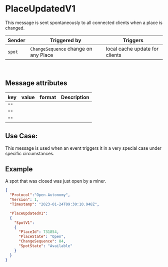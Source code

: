 # PlaceUpdatedV1
This message is sent spontaneously to all connected clients when a place is changed.

|Sender| Triggered by | Triggers|
|---|---|---|
| `spot` | `ChangeSequence` change on any Place | local cache update for clients|

<br>

## Message attributes
|key |value |format | Description|
|---|:---:|:---:|---|
|`""`||||
|`""`||||
|`""`||||


## Use Case:
This message is used when an event triggers it in a very special case under specific circumstances.

## Example
A spot that was closed was just open by a miner.
```json
{
  "Protocol":"Open-Autonomy",
  "Version": 1,
  "Timestamp": "2023-01-24T09:30:10.948Z",

  "PlaceUpdatedV1":
  {
    "SpotV1":
    {
      "PlaceId": 731854,
      "PlaceState": "Open",
      "ChangeSequence": 84,
      "SpotState": "Available"
    }
  }
}

```
